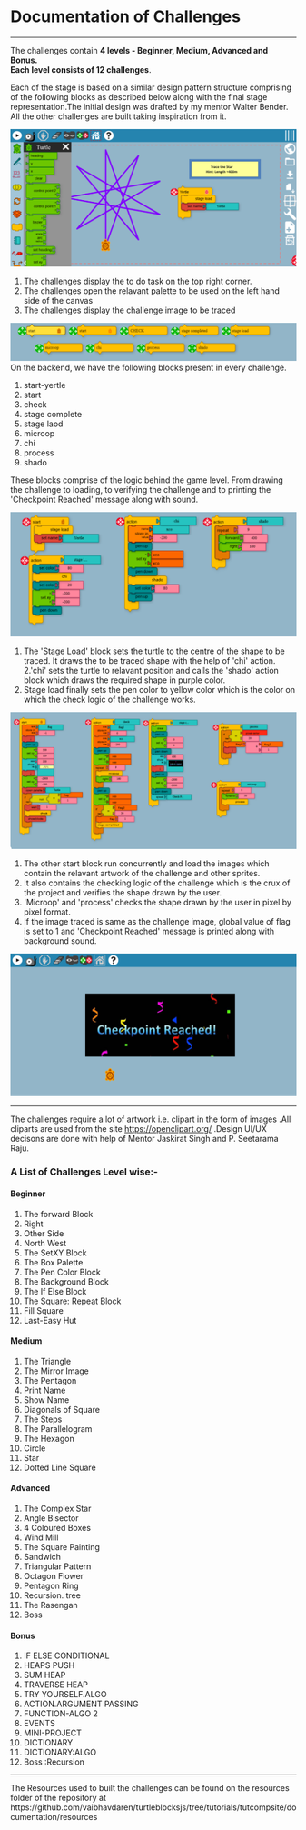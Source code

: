 <h1>Documentation of Challenges </h1>

--------

The challenges contain <b> 4 levels - Beginner, Medium, Advanced and Bonus. </b> <br>
<b>Each level consists of 12 challenges</b>.<br>

Each of the stage is based on a similar design pattern structure comprising of the following blocks as described below along with the final stage representation.The initial design was drafted by my mentor Walter Bender.
All the other challenges are built taking inspiration from it.

![Level](https://github.com/vaibhavdaren/turtleblocksjs/blob/tutorials/tutcompsite/documentation/doc1.PNG)

1. The challenges display the to do task on the top right corner.
2. The challenges open the relavant palette to be used on the left hand side of the canvas
3. The challenges display the challenge image to be traced



![Level](https://github.com/vaibhavdaren/turtleblocksjs/blob/tutorials/tutcompsite/documentation/doc2.PNG)
On the backend, we have the following blocks present in every challenge.

1. start-yertle
2. start
3. check
4. stage complete
5. stage laod
6. microop
7. chi 
8. process
9. shado

These blocks comprise of the logic behind the game level. From drawing the challenge to loading, to verifying the challenge and to printing the 'Checkpoint Reached' message along with sound.

![Level](https://github.com/vaibhavdaren/turtleblocksjs/blob/tutorials/tutcompsite/documentation/doc3.PNG)

1. The 'Stage Load' block sets the turtle to the centre of the shape to be traced. It draws the to be traced shape with the help of 'chi' action.  
2.'chi' sets the turtle to relavant position and calls the 'shado' action block which draws the required shape in purple color.
3. Stage load finally sets the pen color to yellow color which is the color on which the check logic of the challenge works.

![Level](https://github.com/vaibhavdaren/turtleblocksjs/blob/tutorials/tutcompsite/documentation/doc4.PNG)

1. The other start block run concurrently and load the images which contain the relavant artwork of the challenge and other sprites.
2. It also contains the checking logic of the challenge which is the crux of the project and verifies the shape drawn by the user.
3. 'Microop' and 'process' checks the shape drawn by the user in pixel by pixel format.
4. If the image traced is same as the challenge image, global value of flag is set to 1 and 'Checkpoint Reached' message is printed along with background sound.

![Level](https://github.com/vaibhavdaren/turtleblocksjs/blob/tutorials/tutcompsite/documentation/doc5.PNG)

 --------
The challenges require a lot of artwork i.e. clipart in the form of images .All cliparts are used from the site https://openclipart.org/ .Design UI/UX decisons are done with help of Mentor Jaskirat Singh and P. Seetarama Raju.

<h3>A List of Challenges Level wise:- </h3>

<h4>Beginner</h4>
 
 1.  The forward Block	
 2.  Right
 3.  Other Side
 4.  North West
 5.  The SetXY Block
 6.  The Box Palette
 7.  The Pen Color Block	
 8.  The Background Block	
 9.  The If Else Block
 10.  The Square: Repeat Block	
 11.  Fill Square	
 12.  Last-Easy Hut
 
<h4>Medium</h4>

 1. The Triangle	
 2. The Mirror Image	
 3. The Pentagon
 4. Print Name	
 5. Show Name	
 6. Diagonals of Square
 7. The Steps	
 8. The Parallelogram	
 9. The Hexagon
 10. Circle	
 11. Star	
 12. Dotted Line Square
 

<h4>Advanced</h4>

 1. The Complex Star
 2. Angle Bisector	
 3. 4 Coloured Boxes
 4. Wind Mill	
 5.  The Square Painting	
 6.  Sandwich
 7.  Triangular Pattern	
 8.  Octagon Flower	
 9.  Pentagon Ring
 10.  Recursion. tree	
 11.  The Rasengan	
 12.  Boss 

<h4>Bonus</h4>

 1. IF ELSE CONDITIONAL	
 2. HEAPS PUSH	
 3. SUM HEAP
 4. TRAVERSE HEAP	
 5. TRY YOURSELF.ALGO	
 6. ACTION.ARGUMENT PASSING
 7. FUNCTION-ALGO 2	
 8. EVENTS	
 9. MINI-PROJECT
 10. DICTIONARY	
 11. DICTIONARY:ALGO	
 12. Boss :Recursion
 
 
<hr>
The Resources  used to built the challenges can be found on the resources folder of the  repository at 
https://github.com/vaibhavdaren/turtleblocksjs/tree/tutorials/tutcompsite/documentation/resources

